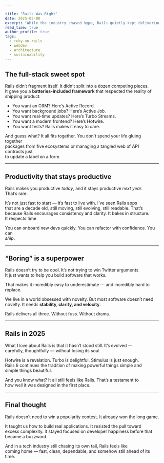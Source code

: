 ```yaml
---

title: "Rails Was Right"
date: 2025-05-08
excerpt: "While the industry chased hype, Rails quietly kept delivering — fast, clean, and maintainable. In 2025, it still feels like coming home."
read_time: true
author_profile: true
tags:
  - ruby-on-rails
  - webdev
  - architecture
  - sustainability
---
```


## The full-stack sweet spot

Rails didn’t fragment itself. It didn’t split into a dozen competing pieces.  
It gave you a **batteries-included framework** that respected the reality of  
shipping product:

- You want an ORM? Here’s Active Record.  
- You want background jobs? Here’s Active Job.  
- You want real-time updates? Here’s Turbo Streams.  
- You want a modern frontend? Here’s Hotwire.  
- You want tests? Rails makes it easy to care.  

And guess what? It all fits together. You don’t spend your life gluing together  
packages from five ecosystems or managing a tangled web of API contracts just  
to update a label on a form.

---

## Productivity that stays productive

Rails makes you productive *today*, and it stays productive *next year*.  
That’s rare.

It’s not just fast to start — it’s fast to live with. I’ve seen Rails apps  
that are a decade old, still moving, still evolving, still readable. That’s  
because Rails encourages consistency and clarity. It bakes in structure.  
It respects time.

You can onboard new devs quickly. You can refactor with confidence. You can  
*ship*.

---

## “Boring” is a superpower

Rails doesn’t try to be cool. It’s not trying to win Twitter arguments.  
It just wants to help you build software that works.

That makes it incredibly easy to underestimate — and incredibly hard to replace.

We live in a world obsessed with novelty. But most software doesn’t need  
novelty. It needs **stability, clarity, and velocity**.

Rails delivers all three. Without fuss. Without drama.

---

## Rails in 2025

What I love about Rails is that it hasn’t stood still. It’s evolved —  
carefully, thoughtfully — without losing its soul.

Hotwire is a revelation. Turbo is delightful. Stimulus is just enough.  
Rails 8 continues the tradition of making powerful things simple and  
simple things beautiful.

And you know what? It all still feels like Rails. That’s a testament to  
how well it was designed in the first place.

---

## Final thought

Rails doesn’t need to win a popularity contest. It already won the long game.

It taught us how to build real applications. It resisted the pull toward  
excess complexity. It stayed focused on developer happiness before that  
became a buzzword.

And in a tech industry still chasing its own tail, Rails feels like  
coming home — fast, clean, dependable, and somehow still ahead of its time.
